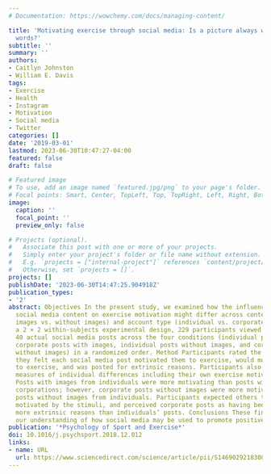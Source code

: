 ```yaml
---
# Documentation: https://wowchemy.com/docs/managing-content/

title: 'Motivating exercise through social media: Is a picture always worth a thousand
  words?'
subtitle: ''
summary: ''
authors:
- Caitlyn Johnston
- William E. Davis
tags:
- Exercise
- Health
- Instagram
- Motivation
- Social media
- Twitter
categories: []
date: '2019-03-01'
lastmod: 2023-06-30T10:47:27-04:00
featured: false
draft: false

# Featured image
# To use, add an image named `featured.jpg/png` to your page's folder.
# Focal points: Smart, Center, TopLeft, Top, TopRight, Left, Right, BottomLeft, Bottom, BottomRight.
image:
  caption: ''
  focal_point: ''
  preview_only: false

# Projects (optional).
#   Associate this post with one or more of your projects.
#   Simply enter your project's folder or file name without extension.
#   E.g. `projects = ["internal-project"]` references `content/project/deep-learning/index.md`.
#   Otherwise, set `projects = []`.
projects: []
publishDate: '2023-06-30T14:47:25.904918Z'
publication_types:
- '2'
abstract: Objectives In the present study, we examined how the influence of exercise-related
  social media content on exercise motivation might differ across content type (with
  images vs. without images) and account type (individual vs. corporate). Design Using
  a 2 × 2 within-subjects experimental design, 229 participants viewed a series of
  40 actual social media posts across the four conditions (individual posts with images,
  corporate posts with images, individual posts without images, and corporate posts
  without images) in a randomized order. Method Participants rated the extent to which
  they felt each social media post motivated them to exercise, would motivate others
  to exercise, and was posted for extrinsic reasons. Participants also completed other
  measures of individual differences including their own exercise motivation. Results
  Posts with images from individuals were more motivating than posts with images from
  corporations; however, corporate posts without images were more motivating than
  posts without images from individuals. Participants expected others to be similarly
  motivated by the stimuli, and perceived corporate posts as having been posted for
  more extrinsic reasons than individuals’ posts. Conclusions These findings enhance
  our understanding of how social media may be used to promote positive health behaviors.
publication: '*Psychology of Sport and Exercise*'
doi: 10.1016/j.psychsport.2018.12.012
links:
- name: URL
  url: https://www.sciencedirect.com/science/article/pii/S1469029218300797
---
```

